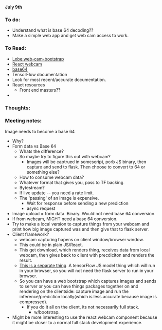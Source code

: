 **July 9th**

### To do:
- Understand what is base 64 decoding??
- Make a simple web app and get web cam access to work.
### To Read:
- [Lobe web-cam-bootstrap](https://github.com/lobe/web-bootstrap)
- [React webcam](https://github.com/mozmorris/react-webcam)
- [base64](https://base64.guru/converter/encode/image)
- TensorFlow documentation
- Look for most recent/accurate documentation.
- React resources
  - Front end masters??
- 

### Thoughts:


### Meeting notes:
Image needs to become a base 64
- Why?
- Form data vs Base 64
  - Whats the difference? 
  - So maybe try to figure this out with webcam?
    - Images will be captrued in somescript, porb JS binary, then capture and send to flask. Then choose to convert to 64 or something else?
  - How to consume webcam data?
  - Whatever format that gives you, pass to TF backing.
  - Bytestream? 
  - If live update -- you need a rate limit. 
  - The 'passing' of an image is expensive.
    - Wait for response before sending a new prediction
    - async request
- Image upload = form data. Binary. Would not need base 64 conversion.
- If from webcam, MIGHT need a base 64 conversion. 
- Try to make a local version to capture things from your webcam and print how big image captured was and then give that to flask server.
- Client framework? 
  - webcam capturing hapens on client window/browser window.
  - This could be in plain JS/React. 
  - This get download, which renders thing, receives data from local webcam, then gives back to client with precdiciton and renders the result. 
  - [This is a separate thing](https://github.com/lobe/web-bootstrap). A tensorFlow JS model thing which will run in your browser, so you will not need the flask server to run in your browser.
  - So you can have a web bootstrap which captures images and sends to server or you can have things packages together on and rendering on the clientside: capture image and run the inference/prediction locally(which is less accurate because image is compressed).  
    - If you do it all on the client, its not necessarily full stack.
      - w/bootstrap. 
- Might be more interesting to use the react webcam component because it might be closer to a normal full stack development experience.
